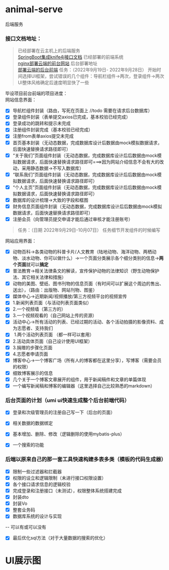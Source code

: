 # animal-serve
后端服务
### 接口文档地址：
> 已经部署在云主机上的后端服务
<br />[SpringBoot集成knife4j接口文档](http://47.103.34.147:10056/api/doc.html) 
> 已经部署的前端系统
<br />[nginx部署云端的前台网站](http://47.103.34.147) 
> 后台部署地址
<br />[部署云端的后台前端](http://47.103.34.147) 
> 任务：（2022年9月19日- 2022年9月28日）
> 开始时间选择UI框架，尝试错误的几个组件：导航栏组件->两次，登录组件->两次
> UI整体风格确定后速度明显快了一些

毕设项目前台前端的项目进度：<br />网站信息界面：

- [x] 导航栏组件封装（路由，写死在页面上 //todo 需要在请求后台数据库）
- [x] 登录组件封装（表单提交axios已完成，基本校验已经完成）
- [x] 登录成功的跳转和提示未完成
- [x] 注册组件封装完成（基本校验已经完成）
- [x] 注册from表单axios提交未完成
- [x] 首页基本封装（无动态数据，完成数据库设计后数据由mock模拟数据请求，后面快速替换请求路径即可）
- [x] “关于我们”页面组件封装（无动态数据，完成数据库设计后后数据由mock模拟数据请求，后面快速替换请求路径即可===>因为网站介绍信息不会有大的改动，采用静态数据->不写入数据库）
- [x] “联系我们”页面组件封装（无动态数据，完成数据库设计后后数据由mock模拟数据请求，后面快速替换请求路径即可）
- [x] “个人主页”页面组件封装（无动态数据，完成数据库设计后后数据由mock模拟数据请求，后面快速替换请求路径即可）
- [x] 数据库的设计梳理->大致的字段和框图
- [x] 财务信息页面组件封装（无动态数据，完成数据库设计后后数据由mock模拟数据请求，后面快速替换请求路径即可）
- [x] 注册会员（向管理员提交申请才能后通过审核才能注册账号）
> 任务：（日期 2022年9月29日-10月07日）
> 任务细节开发组件的时候编写

网站应用界面：

- [x] 动物百科->各类动物的科普卡片/人文教育（陆地动物、海洋动物、两栖动物、淡水动物、你可以做什么）->一个页面分类展示各个细分类别的信息->**两个页面**就可以**搞定**
- [x] 普法教育->相关法律条文的解读，宣传保护动物的法律知识（野生动物保护法、其它相关法律和措施）
- [x] 动物的美图、壁纸、图书刊物的信息页面（有时间可以扩展这个周边的售出、送出），（路由：出版物、网站刊物、图鉴）
- [x] 媒体中心->近期新闻/视频播放/第三方视频平台的视频宣传
- [x] 1.新闻列表页面（与活动列表页面类似）
- [x] 2.一个视频墙（第三方的）
- [x] 3.一个视频观看的（自己网站上传的资源）
- [x] 活动中心->所有活动的列表、已经过期的活动、各个活动拍摄的影像资料、成为志愿者、支持我们
- [x]  1.两个活动列表页面 （都一样可以套用）
- [x]  2.活动具体页面（自己设计使用UI框架）
- [x]  3.捐赠的步骤化页面
- [x]  4.志愿者申请页面
- [x] 博客中心->一个博客广场（所有人的博客都在这里分享），写博客（需要会员的权限）
- [x] 细致博客展示的信息
- [x] 几个关于一个博客文章展开的组件，用于新闻稿件和文章的单篇体现
- [x] 一个编写新闻稿和博客的编辑器（这里选择自己比较熟悉的markdown）
<a name="QZtis"></a>
### 后台页面的计划（umi ui快速生成整个后台前端代码）

- [x] 登录和次级管理员的注册自己写一下（后台的页面）

- [x] 相关数据的数据绑定
- [x] 基本增加、删除、修改（逻辑删除的使用mybatis-plus）
- [x] 一个搜索的功能
<a name="tHLzD"></a>
### 后端以原来自己的那一套工具快速构建多表多类（模板的代码生成器）

- [x] 限制一些过滤器和拦截器
- [x] 权限的设立和逻辑限制（未进行接口权限设置）
- [x] 各个接口请求信息的逻辑校验
- [x] 完成登录和注册接口（未测试），权限整体系统搭建完成
- [x] 封装dto
- [x] 封装Vo
- [x] 整套业务码
- [x] 数据库系统的设计与实现

-- 可以有或可以没有

- [x] 最后优化sql方法（对于大量数据的搜索的优化）
# UI展示图

